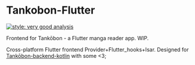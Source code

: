 Tankobon-Flutter
======================
[![style: very good analysis](https://img.shields.io/badge/style-very_good_analysis-B22C89.svg)](https://pub.dev/packages/very_good_analysis)

Frontend for Tankōbon - a Flutter manga reader app. WIP.

Cross-platform Flutter frontend Provider+Flutter_hooks+Isar. Designed for [Tankōbon-backend-kotlin](https://github.com/AcetylsalicylicAcid/tankobon-backend-kotlin) with some <3;
